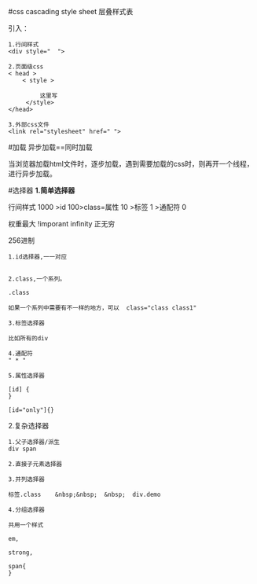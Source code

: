 #css
cascading style sheet 层叠样式表

引入：
```
1.行间样式
<div style="  ">

2.页面级css
< head >
    < style >
  
         这里写
     </style>
</head>

3.外部css文件
<link rel="stylesheet" href=" ">
```
#加载 
异步加载==同时加载

当浏览器加载html文件时，逐步加载，遇到需要加载的css时，则再开一个线程，进行异步加载。

#选择器
**1.简单选择器**

行间样式 1000 >id 100>class=属性 10 >标签 1 >通配符 0

权重最大 !imporant infinity  正无穷 

256进制


```
1.id选择器,一一对应     


2.class,一个系列。 

.class

如果一个系列中需要有不一样的地方，可以  class="class class1"

3.标签选择器  

比如所有的div

4.通配符    
" * "

5.属性选择器  

[id] {
}

[id="only"]{}
```
2.复杂选择器

```
1.父子选择器/派生 
div span

2.直接子元素选择器

3.并列选择器 

标签.class    &nbsp;&nbsp;  &nbsp;  div.demo 

4.分组选择器

共用一个样式
 
em,

strong,

span{
}

```




